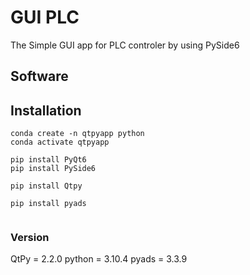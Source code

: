# GUI PLC

The Simple GUI app for PLC controler by using PySide6

## Software

## Installation
```
conda create -n qtpyapp python
conda activate qtpyapp
```

```
pip install PyQt6
pip install PySide6

pip install Qtpy

pip install pyads


```
### Version

QtPy = 2.2.0
python = 3.10.4
pyads = 3.3.9


